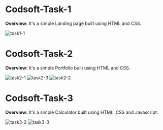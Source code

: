 # Codsoft-Task-1
**Overview:**
It's a simple Landing page built using HTML and CSS.
   
![task1-1](https://github.com/kamlesh-Sahani/CODSOFT-/assets/126887367/868e7885-b73f-43c5-8a80-b076c39fe07f)


# Codsoft-Task-2
**Overview:**
It's a simple Portfolio  built using HTML and CSS.

![task2-1](https://github.com/kamlesh-Sahani/CODSOFT-/assets/126887367/29807a93-86fd-4d9f-b614-3174df4815d6)
![task2-3](https://github.com/kamlesh-Sahani/CODSOFT-/assets/126887367/a03ba389-9a70-4c2b-8462-7e38e78e77c9)
![task2-2](https://github.com/kamlesh-Sahani/CODSOFT-/assets/126887367/8354b400-e3e1-4b74-bb11-8e904413f6e2)


# Codsoft-Task-3
**Overview:**
It's a simple Calculator  built using HTML ,CSS and Javascript.

![task3-2](https://github.com/kamlesh-Sahani/CODSOFT-/assets/126887367/9dacf166-c6d6-484e-aef3-2aa92f9efbd8)
![task3-3](https://github.com/kamlesh-Sahani/CODSOFT-/assets/126887367/6896d014-ce9e-4720-b9ec-577a60e2db5e)
